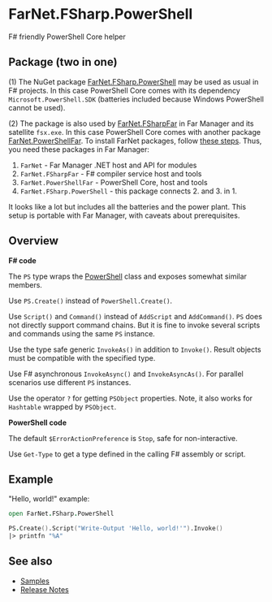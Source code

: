 [NuGet]: https://www.nuget.org/packages/FarNet.FSharp.PowerShell
[GitHub]: https://github.com/nightroman/FarNet.FSharp.PowerShell
[FarNet.FSharpFar]: https://github.com/nightroman/FarNet/tree/master/FSharpFar#readme
[FarNet.PowerShellFar]: https://github.com/nightroman/FarNet/tree/master/PowerShellFar#readme
[PowerShell]: https://docs.microsoft.com/en-us/dotnet/api/system.management.automation.powershell?view=powershellsdk-7.0.0

# FarNet.FSharp.PowerShell

F# friendly PowerShell Core helper

## Package (two in one)

(1)
The NuGet package [FarNet.FSharp.PowerShell][NuGet] may be used as usual in F# projects.
In this case PowerShell Core comes with its dependency `Microsoft.PowerShell.SDK`
(batteries included because Windows PowerShell cannot be used).

(2)
The package is also used by [FarNet.FSharpFar] in Far Manager and its satellite `fsx.exe`.
In this case PowerShell Core comes with another package [FarNet.PowerShellFar].
To install FarNet packages, follow [these steps](https://github.com/nightroman/FarNet#readme).
Thus, you need these packages in Far Manager:

1. `FarNet` - Far Manager .NET host and API for modules
2. `FarNet.FSharpFar` - F# compiler service host and tools
3. `FarNet.PowerShellFar` - PowerShell Core, host and tools
4. `FarNet.FSharp.PowerShell` - this package connects 2. and 3. in 1.

It looks like a lot but includes all the batteries and the power plant.
This setup is portable with Far Manager, with caveats about prerequisites.

## Overview

**F# code**

The `PS` type wraps the [PowerShell] class and exposes somewhat similar members.

Use `PS.Create()` instead of `PowerShell.Create()`.

Use `Script()` and `Command()` instead of `AddScript` and `AddCommand()`.
`PS` does not directly support command chains. But it is fine to invoke
several scripts and commands using the same `PS` instance.

Use the type safe generic `InvokeAs()` in addition to `Invoke()`.
Result objects must be compatible with the specified type.

Use F# asynchronous `InvokeAsync()` and `InvokeAsyncAs()`.
For parallel scenarios use different `PS` instances.

Use the operator `?` for getting `PSObject` properties.
Note, it also works for `Hashtable` wrapped by `PSObject`.

**PowerShell code**

The default `$ErrorActionPreference` is `Stop`, safe for non-interactive.

Use `Get-Type` to get a type defined in the calling F# assembly or script.

## Example

"Hello, world!" example:

```fsharp
open FarNet.FSharp.PowerShell

PS.Create().Script("Write-Output 'Hello, world!'").Invoke()
|> printfn "%A"
```

## See also

- [Samples](https://github.com/nightroman/FarNet.FSharp.PowerShell/tree/main/samples)
- [Release Notes](https://github.com/nightroman/FarNet.FSharp.PowerShell/blob/main/Release-Notes.md)

